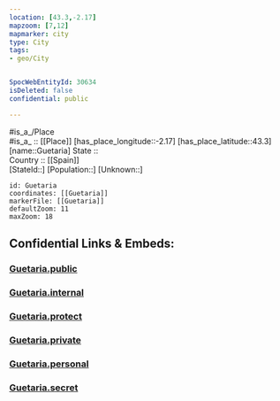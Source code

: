 ```yaml
---
location: [43.3,-2.17] 
mapzoom: [7,12] 
mapmarker: city 
type: City
tags:
- geo/City


SpocWebEntityId: 30634
isDeleted: false
confidential: public

---
```

#is_a_/Place  
#is_a_ :: [[Place]] 
[has_place_longitude::-2.17] 
[has_place_latitude::43.3] 
[name::Guetaria] 
State ::  
Country :: [[Spain]]  
[StateId::] 
[Population::] 
[Unknown::] 


```leaflet
id: Guetaria
coordinates: [[Guetaria]] 
markerFile: [[Guetaria]] 
defaultZoom: 11 
maxZoom: 18
```


## Confidential Links & Embeds: 

### [Guetaria.public](/_public/\Earth\Continent\Europe\Europe~South\Spain\CityGuetaria.public.md) 

### [Guetaria.internal](/_internal/\Earth\Continent\Europe\Europe~South\Spain\CityGuetaria.internal.md) 

### [Guetaria.protect](/_protect/\Earth\Continent\Europe\Europe~South\Spain\CityGuetaria.protect.md) 

### [Guetaria.private](/_private/\Earth\Continent\Europe\Europe~South\Spain\CityGuetaria.private.md) 

### [Guetaria.personal](/_personal/\Earth\Continent\Europe\Europe~South\Spain\CityGuetaria.personal.md) 

### [Guetaria.secret](/_secret/\Earth\Continent\Europe\Europe~South\Spain\CityGuetaria.secret.md)

